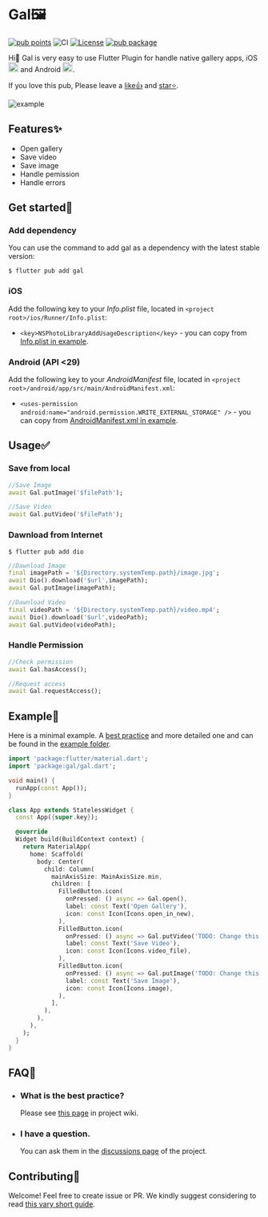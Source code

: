 # Gal🖼️

[![pub points](https://img.shields.io/pub/points/gal?color=2E8B57&label=pub%20points)](https://pub.dev/packages/gal/score)
![CI](https://github.com/natsuk4ze/gal/actions/workflows/ci.yml/badge.svg?branch=main)
[![License](https://img.shields.io/badge/license-BSD3-blue.svg)](LICENSE)
[![pub package](https://img.shields.io/pub/v/gal.svg)](https://pub.dev/packages/gal)

Hi👋 Gal is very easy to use Flutter Plugin for handle native gallery apps, iOS <img src="https://is5-ssl.mzstatic.com/image/thumb/Purple122/v4/fe/3a/7e/fe3a7e0e-7f52-b750-0ed2-523998c59d48/AppIcon-0-0-1x_U007emarketing-0-0-0-7-0-0-sRGB-0-0-0-GLES2_U002c0-512MB-85-220-0-0.png/246x0w.webp" alt="ios photo" width="20" height="20"/> and Android <img src="https://play-lh.googleusercontent.com/ZyWNGIfzUyoajtFcD7NhMksHEZh37f-MkHVGr5Yfefa-IX7yj9SMfI82Z7a2wpdKCA=w240-h480-rw" alt="amdroid photo" width="20" height="20"/>.


If you love this pub, Please leave a [like👍](https://pub.dev/packages/gal) and [star⭐️](https://github.com/natsuk4ze/gal).

![example](https://github.com/natsuk4ze/gal/raw/main/example/assets/example.gif)

## Features✨

* Open gallery
* Save video
* Save image
* Handle pemission
* Handle errors

## Get started🚀

### Add dependency

You can use the command to add gal as a dependency with the latest stable version:

```console
$ flutter pub add gal
```

### iOS

Add the following key to your _Info.plist_ file, located in
`<project root>/ios/Runner/Info.plist`:

* `<key>NSPhotoLibraryAddUsageDescription</key>` - you can copy from [Info.plist in example](https://github.com/natsuk4ze/gal/blob/main/example/ios/Runner/Info.plist).

### Android (API <29)

Add the following key to your _AndroidManifest_ file, located in
`<project root>/android/app/src/main/AndroidManifest.xml`:

* `<uses-permission android:name="android.permission.WRITE_EXTERNAL_STORAGE" />` - you can copy from [AndroidManifest.xml in example](https://github.com/natsuk4ze/gal/blob/main/example/android/app/src/main/AndroidManifest.xml).

## Usage✅

### Save from local

```dart
//Save Image
await Gal.putImage('$filePath');

//Save Video
await Gal.putVideo('$filePath');
```

### Dawnload from Internet

```console
$ flutter pub add dio
```

```dart
//Dawnload Image
final imagePath = '${Directory.systemTemp.path}/image.jpg';
await Dio().download('$url',imagePath);
await Gal.putImage(imagePath);

//Dawnload Video
final videoPath = '${Directory.systemTemp.path}/video.mp4';
await Dio().download('$url',videoPath);
await Gal.putVideo(videoPath);
```

### Handle Permission

```dart
//Check permission
await Gal.hasAccess();

//Request access
await Gal.requestAccess();
```


## Example🎯

Here is a minimal example. A [best practice](https://github.com/natsuk4ze/gal/wiki/Best-Practice) and more detailed one and can be found in the [example folder](https://github.com/natsuk4ze/gal/blob/main/example/lib/main.dart).

``` dart
import 'package:flutter/material.dart';
import 'package:gal/gal.dart';

void main() {
  runApp(const App());
}

class App extends StatelessWidget {
  const App({super.key});

  @override
  Widget build(BuildContext context) {
    return MaterialApp(
      home: Scaffold(
        body: Center(
          child: Column(
            mainAxisSize: MainAxisSize.min,
            children: [
              FilledButton.icon(
                onPressed: () async => Gal.open(),
                label: const Text('Open Gallery'),
                icon: const Icon(Icons.open_in_new),
              ),
              FilledButton.icon(
                onPressed: () async => Gal.putVideo('TODO: Change this text to video path'),
                label: const Text('Save Video'),
                icon: const Icon(Icons.video_file),
              ),
              FilledButton.icon(
                onPressed: () async => Gal.putImage('TODO: Change this text to image path'),
                label: const Text('Save Image'),
                icon: const Icon(Icons.image),
              ),
            ],
          ),
        ),
      ),
    );
  }
}
```

## FAQ🙏

- ### What is the best practice?

  Please see [this page](https://github.com/natsuk4ze/gal/wiki/Best-Practice) in project wiki.

- ### I have a question.

  You can ask them in the [discussions page](https://github.com/natsuk4ze/gal/discussions) of the project.

## Contributing💚

Welcome! Feel free to create issue or PR. 
We kindly suggest considering to read [this vary short guide](https://github.com/natsuk4ze/gal/blob/main/CONTRIBUTING.md).
